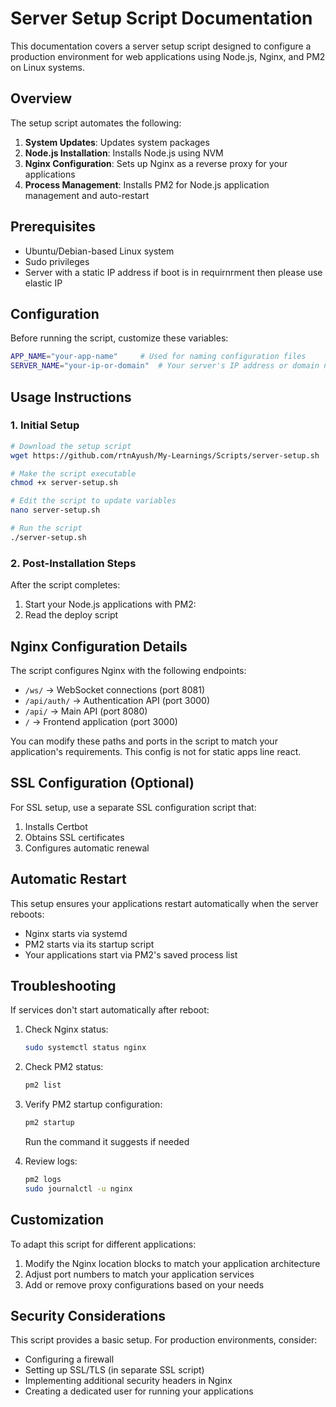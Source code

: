 # Server Setup Script Documentation

This documentation covers a server setup script designed to configure a production environment for web applications using Node.js, Nginx, and PM2 on Linux systems.

## Overview

The setup script automates the following:

1. **System Updates**: Updates system packages
2. **Node.js Installation**: Installs Node.js using NVM
3. **Nginx Configuration**: Sets up Nginx as a reverse proxy for your applications
4. **Process Management**: Installs PM2 for Node.js application management and auto-restart

## Prerequisites

- Ubuntu/Debian-based Linux system
- Sudo privileges
- Server with a static IP address if boot is in requirnrment then please use elastic IP

## Configuration

Before running the script, customize these variables:

```bash
APP_NAME="your-app-name"     # Used for naming configuration files
SERVER_NAME="your-ip-or-domain"  # Your server's IP address or domain name
```

## Usage Instructions

### 1. Initial Setup

```bash
# Download the setup script
wget https://github.com/rtnAyush/My-Learnings/Scripts/server-setup.sh

# Make the script executable
chmod +x server-setup.sh

# Edit the script to update variables
nano server-setup.sh

# Run the script
./server-setup.sh
```

### 2. Post-Installation Steps

After the script completes:

1. Start your Node.js applications with PM2:
2. Read the deploy script

## Nginx Configuration Details

The script configures Nginx with the following endpoints:

- `/ws/` → WebSocket connections (port 8081)
- `/api/auth/` → Authentication API (port 3000)
- `/api/` → Main API (port 8080)
- `/` → Frontend application (port 3000)

You can modify these paths and ports in the script to match your application's requirements.
This config is not for static apps line react.

## SSL Configuration (Optional)

For SSL setup, use a separate SSL configuration script that:

1. Installs Certbot
2. Obtains SSL certificates
3. Configures automatic renewal

## Automatic Restart

This setup ensures your applications restart automatically when the server reboots:

- Nginx starts via systemd
- PM2 starts via its startup script
- Your applications start via PM2's saved process list

## Troubleshooting

If services don't start automatically after reboot:

1. Check Nginx status:
   ```bash
   sudo systemctl status nginx
   ```

2. Check PM2 status:
   ```bash
   pm2 list
   ```

3. Verify PM2 startup configuration:
   ```bash
   pm2 startup
   ```
   Run the command it suggests if needed

4. Review logs:
   ```bash
   pm2 logs
   sudo journalctl -u nginx
   ```

## Customization

To adapt this script for different applications:

1. Modify the Nginx location blocks to match your application architecture
2. Adjust port numbers to match your application services
3. Add or remove proxy configurations based on your needs

## Security Considerations

This script provides a basic setup. For production environments, consider:

- Configuring a firewall
- Setting up SSL/TLS (in separate SSL script)
- Implementing additional security headers in Nginx
- Creating a dedicated user for running your applications
